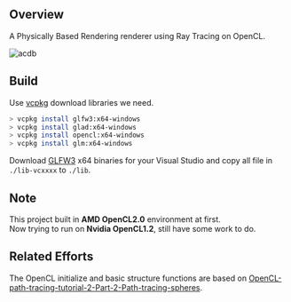 ## Overview
A Physically Based Rendering renderer using Ray Tracing on OpenCL.

![acdb](https://user-images.githubusercontent.com/43297470/198681895-33ac1737-1166-481a-a2bd-19b8b6834052.png)

## Build
Use [vcpkg](https://github.com/microsoft/vcpkg) download libraries we need.  

```sh
> vcpkg install glfw3:x64-windows
> vcpkg install glad:x64-windows
> vcpkg install opencl:x64-windows
> vcpkg install glm:x64-windows
```
Download [GLFW3](https://www.glfw.org/download.html) x64 binaries for your Visual Studio and copy all file in `./lib-vcxxxx` to `./lib`.  

## Note
This project built in **AMD OpenCL2.0** environment at first.  
Now trying to run on **Nvidia OpenCL1.2**, still have some work to do.  

## Related Efforts
The OpenCL initialize and basic structure functions are based on [OpenCL-path-tracing-tutorial-2-Part-2-Path-tracing-spheres](https://github.com/straaljager/OpenCL-path-tracing-tutorial-2-Part-2-Path-tracing-spheres).
